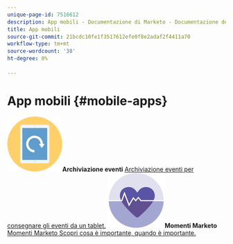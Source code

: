 ```yaml
---
unique-page-id: 7516612
description: App mobili - Documentazione di Marketo - Documentazione del prodotto
title: App mobili
source-git-commit: 21bcdc10fe1f3517612efe0f8e2adaf2f4411a70
workflow-type: tm+mt
source-wordcount: '38'
ht-degree: 0%

---
```



# App mobili {#mobile-apps}

**![Archiviazione eventi](assets/mobile-checkin-icon.png)Archiviazione eventi** [Archiviazione eventi per consegnare gli eventi da un tablet.](https://docs.marketo.com/display/DOCS/Event+Check-in)     **![Momenti Marketo](assets/moments-icon.png)Momenti Marketo** [Momenti Marketo Scopri cosa è importante, quando è importante.](https://docs.marketo.com/display/DOCS/Marketo+Moments)
